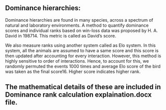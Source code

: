 ## Dominance hierarchies:

Dominance hierarchies are found in many species, across a spectrum of natural and laboratory environments. A method to quantify dominance scores and individual ranks based on win-loss data was proposed by H. A. David in 198714. This metric is called as David’s score. 

We also measure ranks using another system called as Elo system. In this system, all the animals are assumed to have a same score and this score is then updated after accounting for every interaction. However, this method is highly sensitive to order of interactions. Hence, to account for this, we randomly permuted the events 1000 times and average Elo score of the bird was taken as the final score16. Higher score indicates higher rank. 

## The mathematical details of these are included in Dominance rank calculation explaination.docx file.
